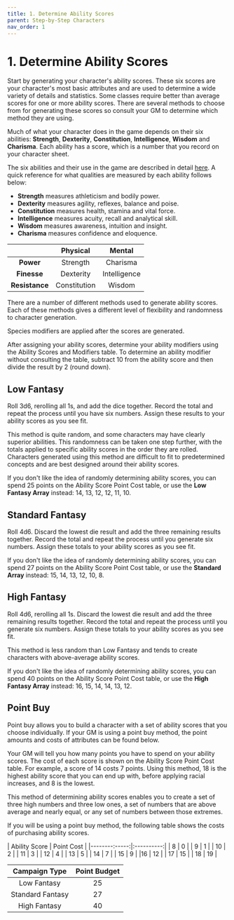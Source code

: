 ```yaml
---
title: 1. Determine Ability Scores
parent: Step-by-Step Characters
nav_order: 1
---
```


# 1. Determine Ability Scores
Start by generating your character's ability scores. These six scores are your character's most basic attributes and are used to determine a wide variety of details and statistics. Some classes require better than average scores for one or more ability scores. There are several methods to choose from for generating these scores so consult your GM to determine which method they are using.

Much of what your character does in the game depends on their six abilities: **Strength**, **Dexterity**, **Constitution**, **Intelligence**, **Wisdom** and **Charisma**. Each ability has a score, which is a number that you record on your character sheet.

The six abilities and their use in the game are described in detail [here](https://stormchaserroleplaying.com/stormchaserRPG/UsingAbilityScores/). A quick reference for what qualities are measured by each ability follows below:

* **Strength** measures athleticism and bodily power.
* **Dexterity** measures agility, reflexes, balance and poise.
* **Constitution** measures health, stamina and vital force.
* **Intelligence** measures acuity, recall and analytical skill.
* **Wisdom** measures awareness, intuition and insight.
* **Charisma** measures confidence and eloquence.

|   | Physical | Mental |
|:-:|:--------:|:------:|
| **Power** | Strength | Charisma |
| **Finesse** | Dexterity | Intelligence |
| **Resistance** | Constitution | Wisdom |

There are a number of different methods used to generate ability scores. Each of these methods gives a different level of flexibility and randomness to character generation.

Species modifiers are applied after the scores are generated.

After assigning your ability scores, determine your ability modifiers using the Ability Scores and Modifiers table. To determine an ability modifier without consulting the table, subtract 10 from the ability score and then divide the result by 2 (round down).

## Low Fantasy
Roll 3d6, rerolling all 1s, and add the dice together. Record the total and repeat the process until you have six numbers. Assign these results to your ability scores as you see fit.

This method is quite random, and some characters may have clearly superior abilities. This randomness can be taken one step further, with the totals applied to specific ability scores in the order they are rolled. Characters generated using this method are difficult to fit to predetermined concepts and are best designed around their ability scores.

If you don't like the idea of randomly determining ability scores, you can spend 25 points on the Ability Score Point Cost table, or use the **Low Fantasy Array** instead: 14, 13, 12, 12, 11, 10.

## Standard Fantasy
Roll 4d6. Discard the lowest die result and add the three remaining results together. Record the total and repeat the process until you generate six numbers. Assign these totals to your ability scores as you see fit.

If you don't like the idea of randomly determining ability scores, you can spend 27 points on the Ability Score Point Cost table, or use the **Standard Array** instead: 15, 14, 13, 12, 10, 8.

## High Fantasy
Roll 4d6, rerolling all 1s. Discard the lowest die result and add the three remaining results together. Record the total and repeat the process until you generate six numbers. Assign these totals to your ability scores as you see fit.

This method is less random than Low Fantasy and tends to create characters with above-average ability scores.

If you don't like the idea of randomly determining ability scores, you can spend 40 points on the Ability Score Point Cost table, or use the **High Fantasy Array** instead: 16, 15, 14, 14, 13, 12.

## Point Buy
Point buy allows you to build a character with a set of ability scores that you choose individually. If your GM is using a point buy method, the point amounts and costs of attributes can be found below.

Your GM will tell you how many points you have to spend on your ability scores. The cost of each score is shown on the Ability Score Point Cost table. For example, a score of 14 costs 7 points. Using this method, 18 is the highest ability score that you can end up with, before applying racial increases, and 8 is the lowest.

This method of determining ability scores enables you to create a set of three high numbers and three low ones, a set of numbers that are above average and nearly equal, or any set of numbers between those extremes.

If you will be using a point buy method, the following table shows the costs of purchasing ability scores.

| Ability Score | Point Cost |
|--------:-----:|:----------:|
| 8 | 0 |
| 9 | 1 |
| 10 | 2 |
| 11 | 3 |
| 12 | 4 |
| 13 | 5 |
| 14 | 7 |
| 15 | 9 |
|16 | 12 |
| 17 | 15 |
| 18 | 19 |

| Campaign Type | Point Budget |
|:-------------:|:------------:|
| Low Fantasy | 25 |
| Standard Fantasy | 27 |
| High Fantasy | 40 |